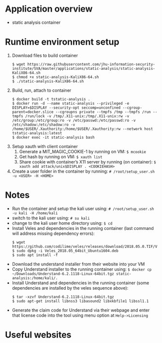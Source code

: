 # Application overview
* static analysis container

# Runtime environment setup
1. Download files to build container
    ```
    $ wget https://raw.githubusercontent.com/jhu-information-security-institute/SVA/master/applications/static-analysis/static-analysis-KaliX86-64.sh
    $ chmod +x static-analysis-KaliX86-64.sh
    $ ./static-analysis-KaliX86-64.sh
    ```
1. Build, run, attach to container
    ```
    $ docker build -t tstatic-analysis .
    $ docker run -d --name static-analysis --privileged -e DISPLAY=$DISPLAY --security-opt seccomp=unconfined --cgroup-parent=docker.slice --cgroupns private --tmpfs /tmp --tmpfs /run --tmpfs /run/lock -v /tmp/.X11-unix:/tmp/.X11-unix:rw -v /etc/group:/etc/group:ro -v /etc/passwd:/etc/passwd:ro -v /etc/shadow:/etc/shadow:ro -v /home/$USER/.Xauthority:/home/$USER/.Xauthority:rw --network host tstatic-analysis:latest
    $ docker exec -it static-analysis bash 
    ```
1. Setup xauth with client container
    1. Generate a MIT_MAGIC_COOKIE-1 by running on VM: `$ mcookie`
    1. Get <COOKIEHASH> hash by running on VM: `$ xauth list`
    1. Share cookie with container’s X11 server by running (on container): `$ xauth add attack/unix$DISPLAY . <COOKIEHASH>`
1. Create a user folder in the container by running: `# /root/setup_user.sh -u <USER> -H <HOME> `
# Notes
* Run the container and setup the kali user using: `# /root/setup_user.sh -u kali -H /home/kali`
* switch to the kali user using: `# su kali`
* change to the kali user home directory using: `$ cd`
* Install Veles and dependencies in the running container (last command will address missing dependency errors):
    ```
    $ wget https://github.com/codilime/veles/releases/download/2018.05.0.TIF/Veles_2018.05_64bit_Ubuntu1604.deb
    $ sudo dpkg -i Veles_2018.05_64bit_Ubuntu1604.deb
    $ sudo apt install -f
    ```
* Download the understand installer from their website into your VM
* Copy Understand installer to the running container using: `$ docker cp ~/Downloads/Understand-6.2.1118-Linux-64bit.tgz static-analysis:/home/kali/.`
* Install Understand and dependencies in the running container (some dependencies are installed by the veles sequence above):
    ```
    $ tar -xzvf Understand-6.2.1118-Linux-64bit.tgz
    $ sudo apt-get install libnss3 libasound2 libxkbfile1 libssl1.1
    ```
* Generate the claim code for Understand via their webpage and enter that license code into the tool using menu option at `Help->Licensing`
    
# Useful websites

